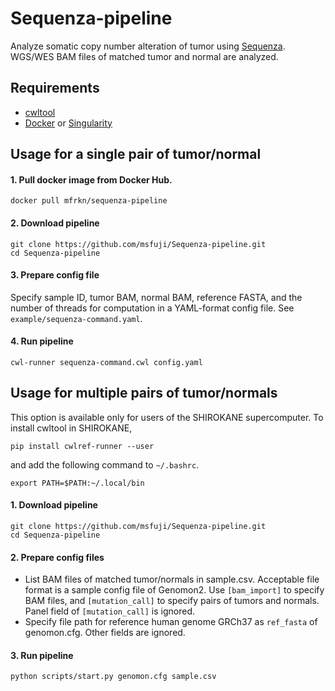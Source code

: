# Sequenza-pipeline
Analyze somatic copy number alteration of tumor using [Sequenza](http://www.cbs.dtu.dk/biotools/sequenza/). WGS/WES BAM files of matched tumor and normal are analyzed.

## Requirements
- [cwltool](https://github.com/common-workflow-language/cwltool)
- [Docker](https://www.docker.com/) or [Singularity](https://sylabs.io/)

## Usage for a single pair of tumor/normal
#### 1. Pull docker image from Docker Hub.
```
docker pull mfrkn/sequenza-pipeline
```
#### 2. Download pipeline
```
git clone https://github.com/msfuji/Sequenza-pipeline.git
cd Sequenza-pipeline
```
#### 3. Prepare config file
Specify sample ID, tumor BAM, normal BAM, reference FASTA, and the number of threads for computation in a YAML-format config file. See `example/sequenza-command.yaml`.
#### 4. Run pipeline
```
cwl-runner sequenza-command.cwl config.yaml
```

## Usage for multiple pairs of tumor/normals
This option is available only for users of the SHIROKANE supercomputer.
To install cwltool in SHIROKANE,
```
pip install cwlref-runner --user
```
and add the following command to `~/.bashrc`.
```
export PATH=$PATH:~/.local/bin
```

#### 1. Download pipeline
```
git clone https://github.com/msfuji/Sequenza-pipeline.git
cd Sequenza-pipeline
```
#### 2. Prepare config files
- List BAM files of matched tumor/normals in sample.csv. Acceptable file format is a sample config file of Genomon2. Use `[bam_import]` to specify BAM files, and `[mutation_call]` to specify pairs of tumors and normals. Panel field of `[mutation_call]` is ignored.
- Specify file path for reference human genome GRCh37 as `ref_fasta` of genomon.cfg. Other fields are ignored.
#### 3. Run pipeline
```
python scripts/start.py genomon.cfg sample.csv
```
